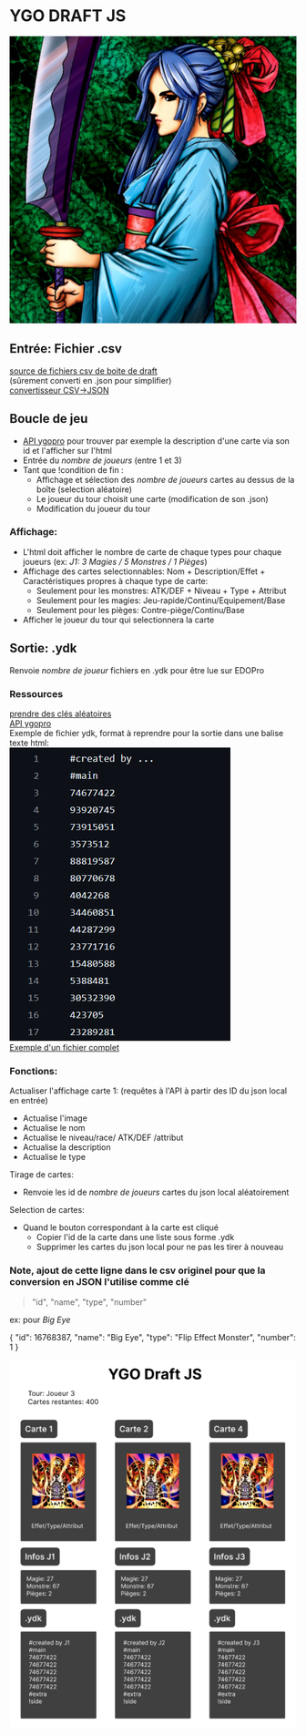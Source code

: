 # YGO DRAFT JS
![Beautiful Headhuntress](/media/logo.jpg)

## Entrée: Fichier .csv
[source de fichiers csv de boite de draft](https://ygoprodeck.com/cube/)  
(sûrement converti en .json pour simplifier)  
[convertisseur CSV->JSON](https://csvjson.com/csv2json)

## Boucle de jeu
- [API ygopro](https://ygoprodeck.com/api-guide/) pour trouver par exemple la description d'une carte via son id et l'afficher sur l'html
- Entrée du *nombre de joueurs* (entre 1 et 3)
- Tant que !condition de fin :
    - Affichage et sélection des *nombre de joueurs* cartes au dessus de la boîte (selection aléatoire)
    - Le joueur du tour choisit une carte (modification de son .json)
    - Modification du joueur du tour

### Affichage:
- L'html doit afficher le nombre de carte de chaque types pour chaque joueurs
(ex: *J1: 3 Magies / 5 Monstres / 1 Pièges*)
- Affichage des cartes selectionnables: Nom + Description/Effet + Caractéristiques propres à chaque type de carte:
    - Seulement pour les monstres: ATK/DEF + Niveau + Type + Attribut
    - Seulement pour les magies: Jeu-rapide/Continu/Equipement/Base
    - Seulement pour les pièges: Contre-piège/Continu/Base
- Afficher le joueur du tour qui selectionnera la carte

## Sortie: .ydk
Renvoie *nombre de joueur* fichiers en .ydk pour être lue sur EDOPro

### Ressources
[prendre des clés aléatoires](https://developer.mozilla.org/fr/docs/Web/JavaScript/Reference/Global_Objects/Object/keys)  
[API ygopro](https://ygoprodeck.com/api-guide/)  
Exemple de fichier ydk, format à reprendre pour la sortie dans une balise texte html:  
![Exemple de fichier ydk](/media/ydk.png)  
[Exemple d'un fichier complet](https://github.com/Larikk/ygo-ydk-files/blob/main/deck/STA03%20Joey.ydk)
### Fonctions:

Actualiser l'affichage carte 1: (requêtes à l'API à partir des ID du json local en entrée)
- Actualise l'image
- Actualise le nom
- Actualise le niveau/race/ ATK/DEF /attribut
- Actualise la description
- Actualise le type

Tirage de cartes:
- Renvoie les id de *nombre de joueurs* cartes du json local aléatoirement

Selection de cartes:
- Quand le bouton correspondant à la carte est cliqué
    - Copier l'id de la carte dans une liste sous forme .ydk
    - Supprimer les cartes du json local pour ne pas les tirer à nouveau

### Note, ajout de cette ligne dans le csv originel pour que la conversion en JSON l'utilise comme clé
> "id", "name", "type", "number"

ex: pour *Big Eye*

{
    "id": 16768387,
    "name": "Big Eye",
    "type": "Flip Effect Monster",
    "number": 1
}


![Maquette du rendu final](/media/figma.png)
